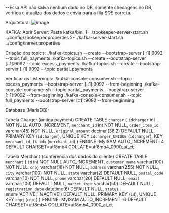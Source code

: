 --Essa API não salva nenhum dado no DB, somente checagens no DB, verifica e atualiza dos dados e envia para a fila SQS correta.


Arquitetura:
![image](https://github.com/user-attachments/assets/2ffb7f80-530c-42b8-a4df-f2f6d18d3b1b)

KAFKA:
Abrir Server:
Pasta kafka/bin:
1- ./zookeeper-server-start.sh ../config/zookeeper.properties
2- ./kafka-server-start.sh ../config/server.properties

Criação dos topics:
./kafka-topics.sh --create --bootstrap-server [::1]:9092 --topic full_payments
./kafka-topics.sh --create --bootstrap-server [::1]:9092 --topic excess_payments
./kafka-topics.sh --create --bootstrap-server [::1]:9092 --topic partial_payments

Verificar os Listenings:
./kafka-console-consumer.sh --topic excess_payments --bootstrap-server [::1]:9092 --from-beginning
./kafka-console-consumer.sh --topic partial_payments --bootstrap-server [::1]:9092 --from-beginning
./kafka-console-consumer.sh --topic full_payments --bootstrap-server [::1]:9092 --from-beginning



Database (MariaDB):

Tabela Charger (antiga payment)
CREATE TABLE `charger` (
  `idcharger` int NOT NULL AUTO_INCREMENT,
  `merchant_id` int NOT NULL,
  `order_item_id` varchar(45) NOT NULL,
  `original_amount` decimal(38,2) DEFAULT NULL,
  PRIMARY KEY (`idcharger`),
  UNIQUE KEY `idcharger_UNIQUE` (`idcharger`),
  KEY `merchant_id_fk_idx` (`merchant_id`)
) ENGINE=MyISAM AUTO_INCREMENT=4 DEFAULT CHARSET=utf8mb4 COLLATE=utf8mb4_0900_ai_ci;

Tabela Merchant (conferencia dos dados do cliente)
CREATE TABLE `merchant` (
  `id` int NOT NULL AUTO_INCREMENT,
  `customer_name` varchar(100) NOT NULL,
  `cnpj` varchar(18) NOT NULL,
  `address` varchar(255) NOT NULL,
  `city` varchar(100) NOT NULL,
  `state` varchar(2) DEFAULT NULL,
  `postal_code` varchar(10) NOT NULL,
  `phone` varchar(20) DEFAULT NULL,
  `email` varchar(100) DEFAULT NULL,
  `market_type` varchar(50) DEFAULT NULL,
  `registration_date` datetime(6) DEFAULT NULL,
  `status` enum('ACTIVE','INACTIVE') DEFAULT NULL,
  PRIMARY KEY (`id`),
  UNIQUE KEY `cnpj` (`cnpj`)
) ENGINE=MyISAM AUTO_INCREMENT=6 DEFAULT CHARSET=utf8mb4 COLLATE=utf8mb4_0900_ai_ci;


